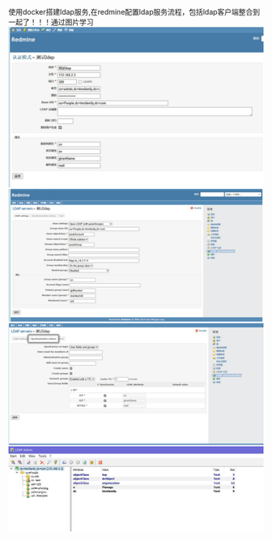 使用docker搭建ldap服务,在redmine配置ldap服务流程，包括ldap客户端整合到一起了！！！通过图片学习
![示例图片](https://github.com/freetomyself/ldap/blob/main/Ldap-redmine%E5%90%8C%E6%AD%A5%E6%8F%92%E4%BB%B6/LDAP%E8%AE%A4%E8%AF%81.jpg)
![示例图片](https://github.com/freetomyself/ldap/blob/main/Ldap-redmine%E5%90%8C%E6%AD%A5%E6%8F%92%E4%BB%B6/syc-ldap%20settings%E9%85%8D%E7%BD%AE.jpg)
![示例图片](https://github.com/freetomyself/ldap/blob/main/Ldap-redmine%E5%90%8C%E6%AD%A5%E6%8F%92%E4%BB%B6/syc-%E5%90%AF%E5%8A%A8%E9%A1%B5%E9%9D%A2%E9%85%8D%E7%BD%AE.jpg)
![示例图片](https://github.com/freetomyself/ldap/blob/main/Ldap-redmine%E5%90%8C%E6%AD%A5%E6%8F%92%E4%BB%B6/ldap%E6%A8%A1%E6%9D%BF%E6%95%88%E6%9E%9C.jpg)
